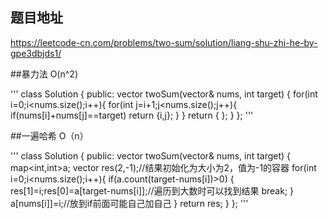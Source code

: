 ## 题目地址
https://leetcode-cn.com/problems/two-sum/solution/liang-shu-zhi-he-by-gpe3dbjds1/

##暴力法 O(n^2)

'''
class Solution {
public:
    vector<int> twoSum(vector<int>& nums, int target) {
       for(int i=0;i<nums.size();i++){
           for(int j=i+1;j<nums.size();j++){
               if(nums[i]+nums[j]==target)
                    return {i,j};
           }
       }
       return { };
    }
};
'''

##一遍哈希 O（n）

'''
class Solution {
public:
    vector<int> twoSum(vector<int>& nums, int target) {
       map<int,int>a;
       vector<int> res(2,-1);//结果初始化为大小为2，值为-1的容器
       for(int i=0;i<nums.size();i++){
           if(a.count(target-nums[i])>0)
           {
                res[1]=i;res[0]=a[target-nums[i]];//遍历到大数时可以找到结果
                break;
           }
           a[nums[i]]=i;//放到if前面可能自己加自己
       }
       return res;
    }
};
'''
